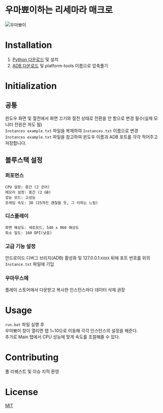 # 우마뾰이하는 리세마라 매크로
![우마뾰이](umapyoi.gif)


# Installation
1. [Python 다운로드](https://www.python.org/) 및 설치  
2. [ADB 다운로드](https://developer.android.com/studio/releases/platform-tools) 및 platform-tools 이름으로 압축풀기


# Initialization

## 공통
윈도우 화면 및 절전에서 화면 끄기와 절전 상태로 전환을 안 함으로 변경 필수(실제 모니터 전원은 꺼도 됨)  
```Instances example.txt``` 파일을 복제하여 ```Instances.txt``` 이름으로 변경  
```Instances example.txt``` 파일을 참고하여 윈도우 이름과 ADB 포트를 각각 적어주고 저장합니다.

## 블루스택 설정

### 퍼포먼스
```
CPU 설정: 중간 (2 코어)  
메모리 설정: 중간 (2 GB)  
성능 모드: 고성능  
프레임 속도: 30 (25까진 괜찮을 듯, 그 이하는 느림)  
```

### 디스플레이
```
화면 해상도: 세로모드, 540 x 960 해상도  
화소 밀도: 160 DPI(낮음)
```

### 고급 기능 설정
안드로이드 디버그 브리지(ADB) 활성화 및 127.0.0.1:```XXXX``` 뒤에 포트 번호를 위의 ```Instance.txt``` 파일에 기입

### 우마무스메
플레이 스토어에서 다운받고 복사한 인스턴스마다 데이터 삭제 권장


# Usage
```run.bat``` 파일 실행 후  
우마뾰이 창이 열리면 탭 1~10으로 이동해 각각 인스턴스의 설정을 해준다.  
추가로 Main 탭에서 CPU 성능에 맞게 속도를 조절해줄 수 있다.


# Contributing
풀 리퀘스트 및 이슈 지적 환영


# License
[MIT](https://choosealicense.com/licenses/mit/)